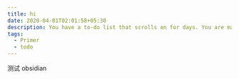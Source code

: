 ```yaml
---
title: hi
date: 2020-04-01T02:01:58+05:30
description: You have a to-do list that scrolls on for days. You are managing multiple projects, getting lots of email and messages on different messaging systems, managing finances and personal health habits and so much more.
tags:
  - Primer
  - todo
---
```


测试 obsidian
